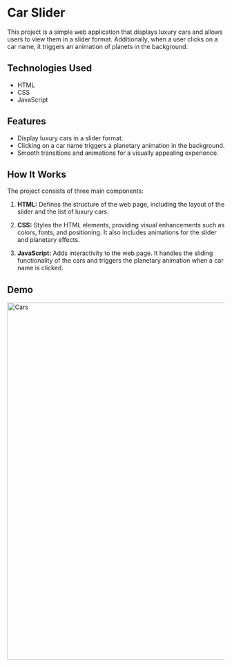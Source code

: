 # Car Slider

This project is a simple web application that displays luxury cars and allows users to view them in a slider format. Additionally, when a user clicks on a car name, it triggers an animation of planets in the background.

## Technologies Used

- HTML
- CSS
- JavaScript

## Features

- Display luxury cars in a slider format.
- Clicking on a car name triggers a planetary animation in the background.
- Smooth transitions and animations for a visually appealing experience.

## How It Works

The project consists of three main components:

1. **HTML:** Defines the structure of the web page, including the layout of the slider and the list of luxury cars.

2. **CSS:** Styles the HTML elements, providing visual enhancements such as colors, fonts, and positioning. It also includes animations for the slider and planetary effects.

3. **JavaScript:** Adds interactivity to the web page. It handles the sliding functionality of the cars and triggers the planetary animation when a car name is clicked.

## Demo

<img width="827" alt="Cars" src="https://github.com/Chakilamsrikanth/Cars-View-Slider/assets/147283839/e0b362f6-6f9b-4d23-8453-be5d1adaba60">
